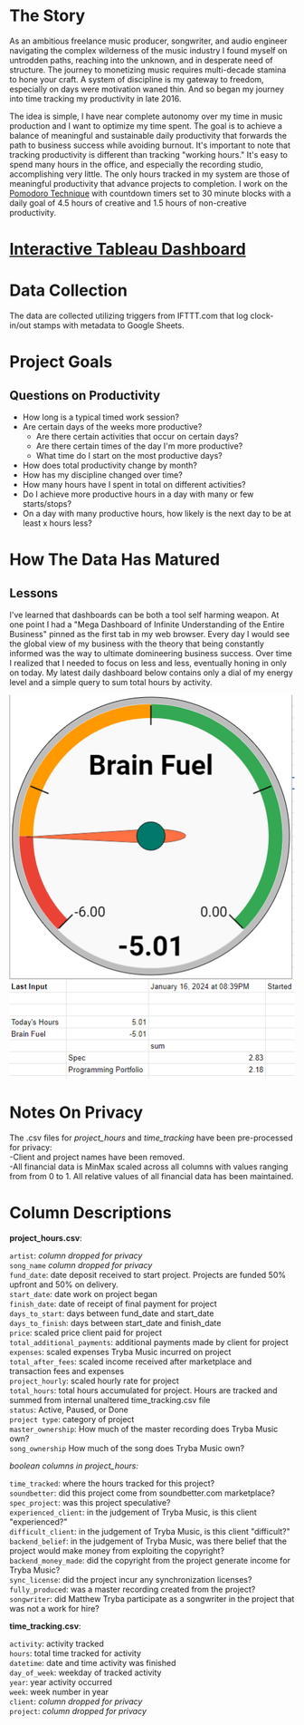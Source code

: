 # The Story
As an ambitious freelance music producer, songwriter, and audio engineer navigating the complex wilderness of the music industry I found myself on untrodden paths, reaching into the unknown, and in desperate need of structure. The journey to monetizing music requires multi-decade stamina to hone your craft. A system of discipline is my gateway to freedom, especially on days were motivation waned thin. And so began my journey into time tracking my productivity in late 2016.  

The idea is simple, I have near complete autonomy over my time in music production and I want to optimize my time spent. The goal is to achieve a balance of meaningful and sustainable daily productivity that forwards the path to business success while avoiding burnout. It's important to note that tracking productivity is different than tracking "working hours." It's easy to spend many hours in the office, and especially the recording studio, accomplishing very little. The only hours tracked in my system are those of meaningful productivity that advance projects to completion. I work on the [Pomodoro Technique](https://en.wikipedia.org/wiki/Pomodoro_Technique) with countdown timers set to 30 minute blocks with a daily goal of 4.5 hours of creative and 1.5 hours of non-creative productivity.

# [Interactive Tableau Dashboard](https://public.tableau.com/app/profile/matthew.tryba/viz/PortfolioProject-TimeTrackingAnalysis/Dashboard1) 


# Data Collection

The data are collected utilizing triggers from IFTTT.com that log clock-in/out stamps with metadata to Google Sheets. 

# Project Goals
## Questions on Productivity
- How long is a typical timed work session?
- Are certain days of the weeks more productive?
  - Are there certain activities that occur on certain days?
  - Are there certain times of the day I'm more productive?
  - What time do I start on the most productive days?
- How does total productivity change by month?
- How has my discipline changed over time?
- How many hours have I spent in total on different activities?
- Do I achieve more productive hours in a day with many or few starts/stops?
- On a day with many productive hours, how likely is the next day to be at least x hours less?

# How The Data Has Matured
## Lessons

I've learned that dashboards can be both a tool self harming weapon. At one point I had a "Mega Dashboard of Infinite Understanding of the Entire Business" pinned as the first tab in my web browser. Every day I would see the global view of my business with the theory that being constantly informed was the way to ultimate domineering business success. Over time I realized that I needed to focus on less and less, eventually honing in only on today. My latest daily dashboard below contains only a dial of my energy level and a simple query to sum total hours by activity. 

![](Visualizations/daily_dashboard.png)

# Notes On Privacy
The .csv files for *project_hours* and *time_tracking* have been pre-processed for privacy:  
-Client and project names have been removed.  
-All financial data is MinMax scaled across all columns with values ranging from from 0 to 1. All relative values of all financial data has been maintained. 

# Column Descriptions
**project_hours.csv**:  

`artist`: *column dropped for privacy*  
`song_name` *column dropped for privacy*  
`fund_date`: date deposit received to start project. Projects are funded 50% upfront and 50% on delivery.  
`start_date`: date work on project began  
`finish_date`: date of receipt of final payment for project  
`days_to_start`: days between fund_date and start_date  
`days_to_finish`: days between start_date and finish_date  
`price`: scaled price client paid for project  
`total_additional_payments`: additional payments made by client for project  
`expenses`: scaled expenses Tryba Music incurred on project  
`total_after_fees`: scaled income received after marketplace and transaction fees and expenses  
`project_hourly`: scaled hourly rate for project  
`total_hours`: total hours accumulated for project. Hours are tracked and summed from internal unaltered time_tracking.csv file  
`status`: Active, Paused, or Done  
`project type`:  category of project  
`master_ownership`: How much of the master recording does Tryba Music own?  
`song_ownership` How much of the song does Tryba Music own?  

*boolean columns in project_hours:*  

`time_tracked`: where the hours tracked for this project?  
`soundbetter`: did this project come from soundbetter.com marketplace?  
`spec_project`: was this project speculative?  
`experienced_client`: in the judgement of Tryba Music, is this client "experienced?"  
`difficult_client`: in the judgement of Tryba Music, is this client "difficult?"  
`backend_belief`: in the judgement of Tryba Music, was there belief that the project would make money from exploiting the copyright?  
`backend_money_made`: did the copyright from the project generate income for Tryba Music?  
`sync_license`: did the project incur any synchronization licenses?  
`fully_produced`: was a master recording created from the project?  
`songwriter`: did Matthew Tryba participate as a songwriter in the project that was not a work for hire?  

**time_tracking.csv**:  

`activity`: activity tracked  
`hours`: total time tracked for activity  
`datetime`: date and time activity was finished  
`day_of_week`: weekday of tracked activity  
`year`: year activity occurred  
`week`: week number in year  
`client`: *column dropped for privacy*  
`project`: *column dropped for privacy*  
